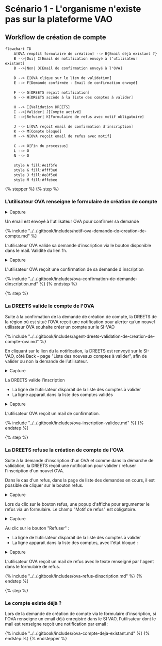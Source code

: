 # Scénario 1 - L'organisme n'existe pas sur la plateforme VAO

## Workflow de création de compte

```mermaid
flowchart TD
    A[OVA remplit formulaire de création] --> B{Email déjà existant ?}
    B -->|Oui| C[Email de notification envoyé à l'utilisateur existant]
    B -->|Non| D[Email de confirmation envoyé à l'OVA]
    
    D --> E[OVA clique sur le lien de validation]
    E --> F[Demande confirmée - Email de confirmation envoyé]
    
    F --> G[DREETS reçoit notification]
    G --> H[DREETS accède à la liste des comptes à valider]
    
    H --> I{Validation DREETS}
    I -->|Valider| J[Compte activé]
    I -->|Refuser| K[Formulaire de refus avec motif obligatoire]
    
    J --> L[OVA reçoit email de confirmation d'inscription]
    K --> M[Compte bloqué]
    M --> N[OVA reçoit email de refus avec motif]
    
    C --> O[Fin du processus]
    L --> O
    N --> O
    
    style A fill:#e1f5fe
    style G fill:#fff3e0
    style J fill:#e8f5e8
    style M fill:#ffebee
```

{% stepper %}
{% step %}
### L’utilisateur OVA renseigne le formulaire de création de compte

<details>

<summary>Capture</summary>

<figure><img src="../../.gitbook/assets/Capture d’écran 2025-06-20 à 21.31.37.png" alt=""><figcaption><p>Page de création de compte pour les OVA</p></figcaption></figure>

</details>

Un email est envoyé à l'utilisateur OVA pour confirmer sa demande

{% include "../../.gitbook/includes/notif-ova-demande-de-creation-de-compte.md" %}

L’utilisateur OVA valide sa demande d’inscription via le bouton disponible dans le mail. Validité du lien 1h.

<details>

<summary>Capture</summary>

<figure><img src="../../.gitbook/assets/image (1).png" alt=""><figcaption></figcaption></figure>

</details>

L'utilisateur OVA reçoit une confirmation de sa demande d'inscription

{% include "../../.gitbook/includes/ova-confirmation-de-demande-dinscription.md" %}
{% endstep %}

{% step %}
### La DREETS valide le compte de l'OVA

Suite à la confirmation de la demande de création de compte, la DREETS de la région où est situé l’OVA reçoit une notification pour alerter qu’un nouvel utilisateur OVA souhaite créer un compte sur le SI-VAO

{% include "../../.gitbook/includes/agent-dreets-validation-de-creation-de-compte-ova.md" %}

En cliquant sur le lien du la notification, la DREETS est renvoyé sur le SI-VAO, côté Back - page "Liste des nouveaux comptes à valider", afin de valider ou non la demande de l’utilisateur.

<details>

<summary>Capture</summary>

<figure><img src="../../.gitbook/assets/image (2).png" alt=""><figcaption></figcaption></figure>

</details>

La DREETS valide l’inscription

* La ligne de l’utilisateur disparait de la liste des comptes à valider
* La ligne apparait dans la liste des comptes validés

<details>

<summary>Capture</summary>

<figure><img src="../../.gitbook/assets/image (3).png" alt=""><figcaption></figcaption></figure>

</details>

L’utilisateur OVA reçoit un mail de confirmation.

{% include "../../.gitbook/includes/ova-inscription-validee.md" %}
{% endstep %}

{% step %}
### La DREETS refuse la création de compte de l'OVA

Suite à la demande d'inscription d'un OVA et comme dans la démarche de validation, la DREETS reçoit une notification pour valider / refuser l'inscription d'un nouvel OVA.&#x20;

Dans le cas d'un refus, dans la page de liste des demandes en cours, il est possible de cliquer sur le bouton refus.&#x20;

<details>

<summary>Capture</summary>

<figure><img src="../../.gitbook/assets/image (2).png" alt=""><figcaption></figcaption></figure>

</details>

Lors du clic sur le bouton refus, une popup d'affiche pour argumenter le refus via un formulaire. Le champ "Motif de refus" est obligatoire.&#x20;

<details>

<summary>Capture</summary>

<figure><img src="../../.gitbook/assets/Capture d’écran 2025-06-25 à 16.13.51.png" alt=""><figcaption></figcaption></figure>

</details>

Au clic sur le bouton "Refuser" :&#x20;

* La ligne de l’utilisateur disparait de la liste des comptes à valider
* La ligne apparait dans la liste des comptes, avec l'état bloqué :&#x20;

<details>

<summary>Capture</summary>

<figure><img src="../../.gitbook/assets/Capture d’écran 2025-06-25 à 16.23.08.png" alt=""><figcaption></figcaption></figure>

</details>

L’utilisateur OVA reçoit un mail de refus avec le texte renseigné par l'agent dans le formulaire de refus.&#x20;

{% include "../../.gitbook/includes/ova-refus-dinscription.md" %}
{% endstep %}

{% step %}
### Le compte existe déjà ?

Lors de la demande de création de compte via le formulaire d'inscription, si l'OVA renseigne un email déjà enregistré dans le SI VAO, l'utilisateur dont le mail est renseigne reçoit une notification par email :

{% include "../../.gitbook/includes/ova-compte-deja-existant.md" %}
{% endstep %}
{% endstepper %}
